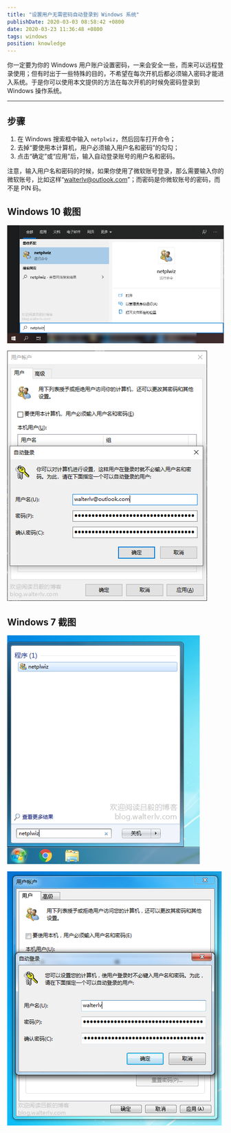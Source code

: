 ```yaml
---
title: "设置用户无需密码自动登录到 Windows 系统"
publishDate: 2020-03-03 08:58:42 +0800
date: 2020-03-23 11:36:48 +0800
tags: windows
position: knowledge
---
```


你一定要为你的 Windows 用户账户设置密码，一来会安全一些，而来可以远程登录使用；但有时出于一些特殊的目的，不希望在每次开机后都必须输入密码才能进入系统。于是你可以使用本文提供的方法在每次开机的时候免密码登录到 Windows 操作系统。

---

<div id="toc"></div>

## 步骤

1. 在 Windows 搜索框中输入 `netplwiz`，然后回车打开命令；
2. 去掉“要使用本计算机，用户必须输入用户名和密码”的勾勾；
3. 点击“确定”或“应用”后，输入自动登录账号的用户名和密码。

注意，输入用户名和密码的时候，如果你使用了微软账号登录，那么需要输入你的微软账号，比如这样“walterlv@outlook.com”；而密码是你微软账号的密码，而不是 PIN 码。

## Windows 10 截图

![netplwiz](/static/posts/2020-03-03-08-58-32.png)

![高级用户账户控制面板](/static/posts/2020-03-03-08-57-14.png)

## Windows 7 截图

![netplwiz](/static/posts/2020-03-03-08-54-26.png)

![高级用户账户控制面板](/static/posts/2020-03-03-08-55-58.png)
